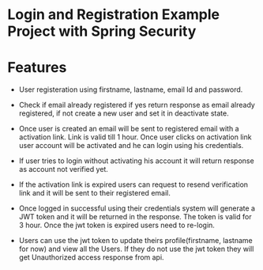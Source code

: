 # Login and Registration Example Project with Spring Security
# Features 

- User registeration using firstname, lastname, email Id and password.

- Check if email already registered if yes return response as email already registered, if not create a new user and set it in deactivate state.

- Once user is created an email will be sent to registered email with a activation link. Link is valid till 1 hour. Once user clicks on activation link user account will be activated and he can login using his credentials.

- If user tries to login without activating his account it will return response as account not verified yet.

- If the activation link is expired users can request to resend verification link and it will be sent to their registered email.

- Once logged in successful using their credentials system will generate a JWT token and it will be returned in the response. The token is valid for 3 hour. Once the jwt token is expired users need to re-login.

- Users can use the jwt token to update theirs profile(firstname, lastname for now) and view all the Users. If they do not use the jwt token they will get Unauthorized access response from api.
